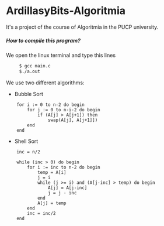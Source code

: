 # ArdillasyBits-Algoritmia
It's a project of the course of Algoritmia in the PUCP university.
##### How to compile this program?
We open the linux terminal and type this lines
```sh
     $ gcc main.c
     $./a.out
```
We use two different algorithms:
  - Bubble Sort
```pseudo
    for i := 0 to n-2 do begin
        for j := 0 to n-i-2 do begin
            if (A[j] > A[j+1]) then
                swap(A[j], A[j+1]])
        end
    end
```
- Shell Sort
```pseudo
    inc = n/2
    
    while (inc > 0) do begin
        for i := inc to n-2 do begin
            temp = A[i]
            j = i
            while (j >= i) and (A[j-inc] > temp) do begin
                A[j] = A[j-inc]
                j = j - inc
            end
            A[j] = temp
        end
        inc = inc/2
    end
```
